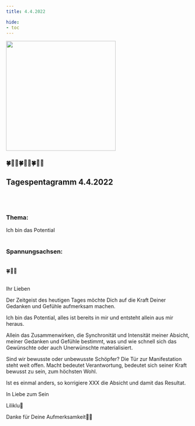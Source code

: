 ```yaml
---
title: 4.4.2022

hide:
- toc
---
```



<style>
img {
  width: 300px;
  max-width: 99%
}
</style>

![](/img/2022-04-04.png)
### 🍀🦋💚🍀🦋💚🍀🦋💚

## **Tagespentagramm 4.4.2022**
<br><br>
### **Thema:**
Ich bin das Potential
<br><br>

### **Spannungsachsen:**  
<br>
🍀🦋💚
<br><br>

Ihr Lieben

Der Zeitgeist des heutigen Tages möchte Dich auf die Kraft Deiner Gedanken und Gefühle aufmerksam machen.

Ich bin das Potential, alles ist bereits in mir und entsteht allein aus mir heraus.

Allein das Zusammenwirken, die Synchronität und Intensität meiner Absicht, meiner Gedanken und Gefühle bestimmt, was und wie schnell sich das Gewünschte oder auch Unerwünschte materialisiert.

Sind wir bewusste oder unbewusste Schöpfer? Die Tür zur Manifestation steht weit offen. Macht bedeutet Verantwortung, bedeutet sich seiner Kraft bewusst zu sein, zum höchsten Wohl.

Ist es einmal anders, so korrigiere XXX die Absicht und damit das Resultat.

In Liebe zum Sein

Liliklu🦋

Danke für Deine Aufmerksamkeit🙏💕
